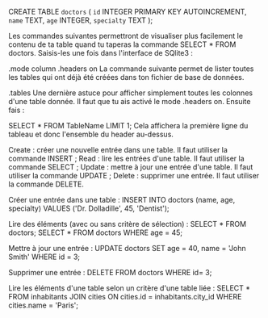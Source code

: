 CREATE TABLE `doctors` (
`id` INTEGER PRIMARY KEY AUTOINCREMENT, 
`name` TEXT,
`age` INTEGER,
`specialty` TEXT
);

Les commandes suivantes permettront de visualiser plus facilement le contenu de ta table quand tu taperas la commande SELECT * FROM doctors. Saisis-les une fois dans l'interface de SQlite3 :

.mode column
.headers on
La commande suivante permet de lister toutes les tables qui ont déjà été créées dans ton fichier de base de données.

.tables
Une dernière astuce pour afficher simplement toutes les colonnes d'une table donnée. Il faut que tu ais activé le mode .headers on. Ensuite fais :

SELECT * FROM TableName LIMIT 1;
Cela affichera la première ligne du tableau et donc l'ensemble du header au-dessus.

Create : créer une nouvelle entrée dans une table. Il faut utiliser la commande INSERT ;
Read : lire les entrées d'une table. Il faut utiliser la commande SELECT ;
Update : mettre à jour une entrée d'une table. Il faut utiliser la commande UPDATE ;
Delete : supprimer une entrée. Il faut utiliser la commande DELETE.

Créer une entrée dans une table :
INSERT INTO doctors (name, age, specialty) VALUES ('Dr. Dolladille', 45, 'Dentist');

Lire des éléments (avec ou sans critère de sélection) :
SELECT * FROM doctors;
SELECT * FROM doctors WHERE age = 45;

Mettre à jour une entrée :
UPDATE doctors SET age = 40, name = 'John Smith' WHERE id = 3;

Supprimer une entrée :
DELETE FROM doctors WHERE id= 3;

Lire les éléments d'une table selon un critère d'une table liée :
SELECT * FROM inhabitants
JOIN cities ON cities.id = inhabitants.city_id
WHERE cities.name = 'Paris';
